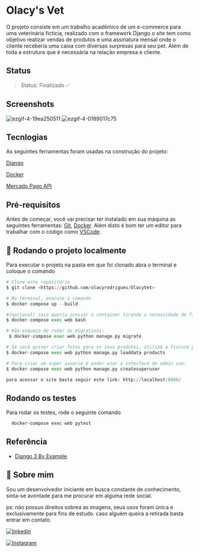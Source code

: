 
# Olacy's Vet

O projeto consiste em um trabalho acadêmico de um e-commerce para uma veterinária fictícia, realizado com o framework 
Django o site tem como objetivo realizar vendas de produtos e uma assinatura mensal onde
o cliente receberia uma caixa com diversas surpresas para seu pet. Além de toda a estrutura 
que é necessária na relação empresa e cliente.



## Status

>  Status: Finalizado ✅


## Screenshots

![ezgif-4-19ea250511](https://user-images.githubusercontent.com/71050110/178052749-be1d1a22-fff6-4fe2-895f-adae7be3fd7a.gif)
![ezgif-4-0189017c75](https://user-images.githubusercontent.com/71050110/178052268-8ee42c84-4043-424f-9816-f20217646792.gif)


## Tecnlogias

As seguintes ferramentas foram usadas na construção do projeto:

[Django](https://www.djangoproject.com)

[Docker](https://www.docker.com)

[Mercado Pago API](https://www.mercadopago.com.br/developers/pt/guides/online-payments)
## Pré-requisitos

Antes de começar, você vai precisar ter instalado em sua máquina as seguintes ferramentas:
[Git](https://git-scm.com), [Docker](https://www.docker.com/get-started/). 
Além disto é bom ter um editor para trabalhar com o código como [VSCode](https://code.visualstudio.com/).
## 🎲 Rodando o projeto localmente

Para executar o projeto na pasta em que foi clonado abra o terminal e coloque o comando

```python
# Clone este repositório
$ git clone <https://github.com/olacyrodrigues/OlacyVet>

# No terminal, execute o comando
$ docker-compose up --build

#(opcional) caso queria acessar o container tirando a necessidade de ficar digitando docker-compose exec web em todos comandos basta executar:
$ docker-compose exec web bash

# Não esqueça de rodar as migrations:
 $ docker-compose exec web python manage.py migrate

# Se você quiser criar fotos para os seus produtos, utilize a fixture products.json. As imagens também estão nesse repositório, na pasta media. Para inserir os produtos no banco de dados execute:
$ docker-compose exec web python manage.py loaddata products

# Para criar um super usuario e poder usar a interface de admin use:
$ docker-compose exec web python manage.py createsuperuser

para acessar o site basta seguir este link: http://localhost:8000/
```


## Rodando os testes

Para rodar os testes, rode o seguinte comando

```bash
  docker-compose exec web pytest
```


## Referência

 - [Django 3 By Example](https://www.amazon.com.br/Aprenda-Django-com-Exemplos-Profissionais/dp/658605723X/ref=asc_df_658605723X/?tag=googleshopp00-20&linkCode=df0&hvadid=379748659420&hvpos=&hvnetw=g&hvrand=2034265693739587747&hvpone=&hvptwo=&hvqmt=&hvdev=c&hvdvcmdl=&hvlocint=&hvlocphy=1001646&hvtargid=pla-944617609858&psc=1)

## 🚀 Sobre mim
<p>Sou um desenvolvedor iniciante em busca constante de conhecimento, sinta-se avontade para
me procurar em alguma rede social.</p>
<p> ps: não possuo direitos sobrea as imagens, seus usos foram única e exclusivamente para fins de estudo. caso alguém queira a retirada basta entrar em contato.</p>

[![linkedin](https://img.shields.io/badge/linkedin-0A66C2?style=for-the-badge&logo=linkedin&logoColor=white)](https://www.linkedin.com/in/olacy-rodrigues-449a03170/)

[![Instagram](https://img.shields.io/badge/Instagram-E4405F?style=for-the-badge&logo=instagram&logoColor=white)](https://www.instagram.com/olacyrodrigues/)

